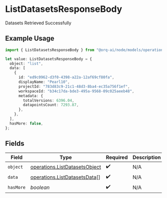 # ListDatasetsResponseBody

Datasets Retrieved Successfully

## Example Usage

```typescript
import { ListDatasetsResponseBody } from "@orq-ai/node/models/operations";

let value: ListDatasetsResponseBody = {
  object: "list",
  data: [
    {
      id: "ed9c0962-d3f0-4398-a22a-12af69cf80fa",
      displayName: "Pearl10",
      projectId: "783d83c9-21c1-48d3-8ba4-ec35a756f1ef",
      workspaceId: "b34c17da-bde3-495a-9568-09c025aeeb48",
      metadata: {
        totalVersions: 6396.04,
        datapointsCount: 7293.87,
      },
    },
  ],
  hasMore: false,
};
```

## Fields

| Field                                                                          | Type                                                                           | Required                                                                       | Description                                                                    |
| ------------------------------------------------------------------------------ | ------------------------------------------------------------------------------ | ------------------------------------------------------------------------------ | ------------------------------------------------------------------------------ |
| `object`                                                                       | [operations.ListDatasetsObject](../../models/operations/listdatasetsobject.md) | :heavy_check_mark:                                                             | N/A                                                                            |
| `data`                                                                         | [operations.ListDatasetsData](../../models/operations/listdatasetsdata.md)[]   | :heavy_check_mark:                                                             | N/A                                                                            |
| `hasMore`                                                                      | *boolean*                                                                      | :heavy_check_mark:                                                             | N/A                                                                            |